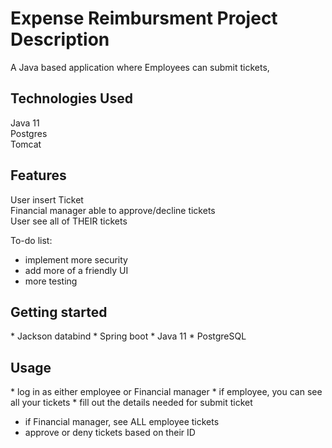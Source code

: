 <h1> Expense Reimbursment 
Project Description</h1>
  
A Java based application where Employees can submit tickets, <br/>

<h2>Technologies Used</h2>
Java 11<br/>
Postgres<br/>
Tomcat<br/>

<h2>Features</h2>

User insert Ticket<br/>
Financial manager able to approve/decline tickets<br/>
User see all of THEIR tickets<br/>

To-do list: <br/>
* implement more security <br/>
* add more of a friendly UI
* more testing

<h2>Getting started</h2>
* Jackson databind 
* Spring boot 
* Java 11 
* PostgreSQL

<h2>Usage</h2>
* log in as either employee or Financial manager
* if employee, you can see all your tickets 
* fill out the details needed for submit ticket

* if Financial manager, see ALL employee tickets 
* approve or deny tickets based on their ID
